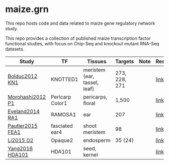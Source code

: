 # maize.grn

This repo hosts code and data related to maize gene regulatory network study.

This repo provides a collection of published maize transcription factor functional studies, with focus on Chip-Seq and knockout mutant RNA-Seq datasets.

| Study | TF | Tissues | Targets | Note | Results |
| ----- | ------------- | ------ | ------------------- | --- | ---- |
| [Bolduc2012 KN1](https://paperpile.com/view/0820167c-9a22-0659-b253-797c30cf7ad8) | KNOTTED1 | meristem (ear, tassel, leaf) | 273, 228, 271 |  | [link]() |
| [Morohashi2012 P1](https://paperpile.com/view/7a0a1a96-7221-0fd8-a9f8-8154bb44b9d0) | Pericarp Color1 |  pericarps, floral | 1,500 | | [link]()|
| [Eveland2014 RA1](https://paperpile.com/view/332f982e-3361-0d67-a640-57ad1fe1cd95) | RAMOSA1 | ear | 207 | | [link]() |
| [Pautler2015 FEA1](https://paperpile.com/view/1d33d29b-c855-080f-95ea-b1a6c6554b50) | fasciated ear4 | shoot meristem | 98 |  | [link]() |
| [Li2015 O2](https://paperpile.com/view/d4421338-7ca5-045b-a047-931256301428) | Opaque2 | endosperm | 35 (24) |  | [link]() |
| [Yang2016 HDA101](https://paperpile.com/view/926a768f-372e-08b0-8ce3-7dc97260cfa8) | HDA101 | seed, kernel |  |  | [link]() |

